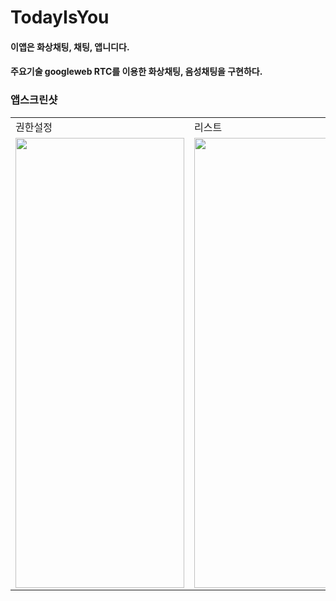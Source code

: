 # TodayIsYou
#### 이앱은 화상채팅, 채팅, 앱니디다.
#### 주요기술 googleweb RTC를 이용한 화상채팅, 음성채팅을 구현하다.


### 앱스크린샷
<table>
<tr>
<td>권한설정</td>
<td>리스트</td>
<td>채팅</td>
<td>포인트 충전</td>
<td>영상채팅</td>
</tr>
<td><img src="" width=270, height=720></td>
<td><img src="" width=270, height=720></td>
<td><img src="" width=270, height=720></td>
<td><img src="" width=270, height=720></td>
<td><img src="" width=270, height=720></td>
<tr>

</tr>
<table>
